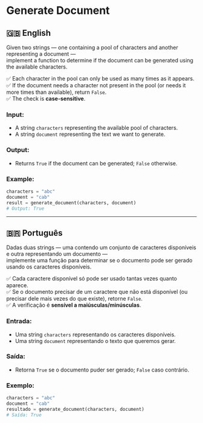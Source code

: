 # Generate Document

## 🇬🇧 English

Given two strings — one containing a pool of characters and another representing a document —  
implement a function to determine if the document can be generated using the available characters.

✅ Each character in the pool can only be used as many times as it appears.  
✅ If the document needs a character not present in the pool (or needs it more times than available), return `False`.  
✅ The check is **case-sensitive**.

### Input:

- A string `characters` representing the available pool of characters.
- A string `document` representing the text we want to generate.

### Output:

- Returns `True` if the document can be generated; `False` otherwise.

### Example:

```python
characters = "abc"
document = "cab"
result = generate_document(characters, document)
# Output: True
```

---

## 🇧🇷 Português

Dadas duas strings — uma contendo um conjunto de caracteres disponíveis e outra representando um documento —  
implemente uma função para determinar se o documento pode ser gerado usando os caracteres disponíveis.

✅ Cada caractere disponível só pode ser usado tantas vezes quanto aparece.  
✅ Se o documento precisar de um caractere que não está disponível (ou precisar dele mais vezes do que existe), retorne `False`.  
✅ A verificação é **sensível a maiúsculas/minúsculas**.

### Entrada:

- Uma string `characters` representando os caracteres disponíveis.
- Uma string `document` representando o texto que queremos gerar.

### Saída:

- Retorna `True` se o documento puder ser gerado; `False` caso contrário.

### Exemplo:

```python
characters = "abc"
document = "cab"
resultado = generate_document(characters, document)
# Saída: True
```
